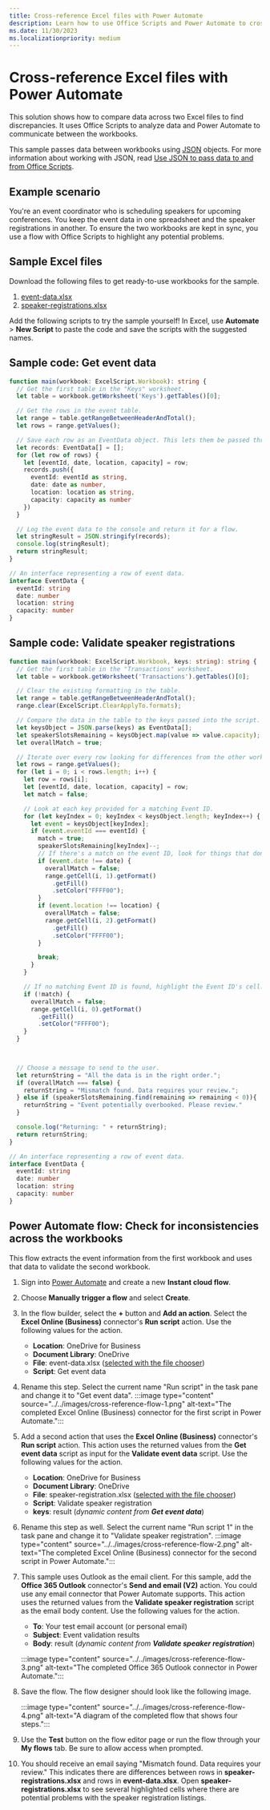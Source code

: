 ```yaml
---
title: Cross-reference Excel files with Power Automate
description: Learn how to use Office Scripts and Power Automate to cross-reference and format an Excel file.
ms.date: 11/30/2023
ms.localizationpriority: medium
---
```


# Cross-reference Excel files with Power Automate

This solution shows how to compare data across two Excel files to find discrepancies. It uses Office Scripts to analyze data and Power Automate to communicate between the workbooks.

This sample passes data between workbooks using [JSON](https://www.w3schools.com/whatis/whatis_json.asp) objects. For more information about working with JSON, read [Use JSON to pass data to and from Office Scripts](../../develop/use-json.md).

## Example scenario

You're an event coordinator who is scheduling speakers for upcoming conferences. You keep the event data in one spreadsheet and the speaker registrations in another. To ensure the two workbooks are kept in sync, you use a flow with Office Scripts to highlight any potential problems.

## Sample Excel files

Download the following files to get ready-to-use workbooks for the sample.

1. [event-data.xlsx](event-data.xlsx)
1. [speaker-registrations.xlsx](speaker-registrations.xlsx)

Add the following scripts to try the sample yourself! In Excel, use **Automate** > **New Script** to paste the code and save the scripts with the suggested names.

## Sample code: Get event data

```TypeScript
function main(workbook: ExcelScript.Workbook): string {
  // Get the first table in the "Keys" worksheet.
  let table = workbook.getWorksheet('Keys').getTables()[0];

  // Get the rows in the event table.
  let range = table.getRangeBetweenHeaderAndTotal();
  let rows = range.getValues();

  // Save each row as an EventData object. This lets them be passed through Power Automate.
  let records: EventData[] = [];
  for (let row of rows) {
    let [eventId, date, location, capacity] = row;
    records.push({
      eventId: eventId as string,
      date: date as number,
      location: location as string,
      capacity: capacity as number
    })
  }

  // Log the event data to the console and return it for a flow.
  let stringResult = JSON.stringify(records);
  console.log(stringResult);
  return stringResult;
}

// An interface representing a row of event data.
interface EventData {
  eventId: string
  date: number
  location: string
  capacity: number
}
```

## Sample code: Validate speaker registrations

```TypeScript
function main(workbook: ExcelScript.Workbook, keys: string): string {
  // Get the first table in the "Transactions" worksheet.
  let table = workbook.getWorksheet('Transactions').getTables()[0];

  // Clear the existing formatting in the table.
  let range = table.getRangeBetweenHeaderAndTotal();
  range.clear(ExcelScript.ClearApplyTo.formats);

  // Compare the data in the table to the keys passed into the script.
  let keysObject = JSON.parse(keys) as EventData[];
  let speakerSlotsRemaining = keysObject.map(value => value.capacity);
  let overallMatch = true;

  // Iterate over every row looking for differences from the other worksheet.
  let rows = range.getValues();
  for (let i = 0; i < rows.length; i++) {
    let row = rows[i];
    let [eventId, date, location, capacity] = row;
    let match = false;

    // Look at each key provided for a matching Event ID.
    for (let keyIndex = 0; keyIndex < keysObject.length; keyIndex++) {
      let event = keysObject[keyIndex];
      if (event.eventId === eventId) {
        match = true;
        speakerSlotsRemaining[keyIndex]--;
        // If there's a match on the event ID, look for things that don't match and highlight them.
        if (event.date !== date) {
          overallMatch = false;
          range.getCell(i, 1).getFormat()
            .getFill()
            .setColor("FFFF00");
        }
        if (event.location !== location) {
          overallMatch = false;
          range.getCell(i, 2).getFormat()
            .getFill()
            .setColor("FFFF00");
        }

        break;
      }
    }

    // If no matching Event ID is found, highlight the Event ID's cell.
    if (!match) {
      overallMatch = false;
      range.getCell(i, 0).getFormat()
        .getFill()
        .setColor("FFFF00");
    }
  }

  

  // Choose a message to send to the user.
  let returnString = "All the data is in the right order.";
  if (overallMatch === false) {
    returnString = "Mismatch found. Data requires your review.";
  } else if (speakerSlotsRemaining.find(remaining => remaining < 0)){
    returnString = "Event potentially overbooked. Please review."
  }

  console.log("Returning: " + returnString);
  return returnString;
}

// An interface representing a row of event data.
interface EventData {
  eventId: string
  date: number
  location: string
  capacity: number
}
```

## Power Automate flow: Check for inconsistencies across the workbooks

This flow extracts the event information from the first workbook and uses that data to validate the second workbook.

1. Sign into [Power Automate](https://make.powerautomate.com/create) and create a new **Instant cloud flow**.
1. Choose **Manually trigger a flow** and select **Create**.
1. In the flow builder, select the **+** button and **Add an action**. Select the **Excel Online (Business)** connector's **Run script** action. Use the following values for the action.
    * **Location**: OneDrive for Business
    * **Document Library**: OneDrive
    * **File**: event-data.xlsx ([selected with the file chooser](../../testing/power-automate-troubleshooting.md#select-workbooks-with-the-file-browser-control))
    * **Script**: Get event data

1. Rename this step. Select the current name "Run script" in the task pane and change it to "Get event data".
    :::image type="content" source="../../images/cross-reference-flow-1.png" alt-text="The completed Excel Online (Business) connector for the first script in Power Automate.":::

1. Add a second action that uses the **Excel Online (Business)** connector's **Run script** action. This action uses the returned values from the **Get event data** script as input for the **Validate event data** script. Use the following values for the action.
    * **Location**: OneDrive for Business
    * **Document Library**: OneDrive
    * **File**: speaker-registration.xlsx ([selected with the file chooser](../../testing/power-automate-troubleshooting.md#select-workbooks-with-the-file-browser-control))
    * **Script**: Validate speaker registration
    * **keys**: result (_dynamic content from **Get event data**_)

1. Rename this step as well. Select the current name "Run script 1" in the task pane and change it to "Validate speaker registration".
    :::image type="content" source="../../images/cross-reference-flow-2.png" alt-text="The completed Excel Online (Business) connector for the second script in Power Automate.":::

1. This sample uses Outlook as the email client. For this sample, add the **Office 365 Outlook** connector's **Send and email (V2)** action. You could use any email connector that Power Automate supports. This action uses the returned values from the **Validate speaker registration** script as the email body content. Use the following values for the action.
    * **To**: Your test email account (or personal email)
    * **Subject**: Event validation results
    * **Body**: result (_dynamic content from **Validate speaker registration**_)

    :::image type="content" source="../../images/cross-reference-flow-3.png" alt-text="The completed Office 365 Outlook connector in Power Automate.":::

1. Save the flow. The flow designer should look like the following image.

    :::image type="content" source="../../images/cross-reference-flow-4.png" alt-text="A diagram of the completed flow that shows four steps.":::

1. Use the **Test** button on the flow editor page or run the flow through your **My flows** tab. Be sure to allow access when prompted.
1. You should receive an email saying "Mismatch found. Data requires your review." This indicates there are differences between rows in **speaker-registrations.xlsx** and rows in **event-data.xlsx**. Open **speaker-registrations.xlsx** to see several highlighted cells where there are potential problems with the speaker registration listings.

